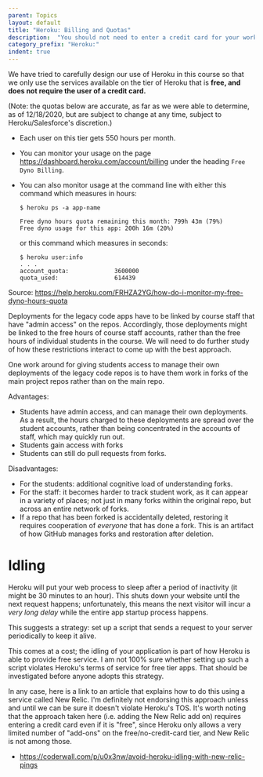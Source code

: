 ```yaml
---
parent: Topics
layout: default
title: "Heroku: Billing and Quotas"
description:  "You should not need to enter a credit card for your work in this course"
category_prefix: "Heroku:"
indent: true
---
```


We have tried to carefully design our use of Heroku in this course so that we only use the services available on the
tier of Heroku that is **free, and does not require the user of a credit card.**

(Note: the quotas below are accurate, as far as we were able to determine, as of 12/18/2020, but are subject to change at any time,
subject to Heroku/Salesforce's discretion.)

* Each user on this tier gets 550 hours per month. 
* You can monitor your usage on the page <https://dashboard.heroku.com/account/billing> under the heading `Free Dyno Billing`.
* You can also monitor usage at the command line with either this command which measures in hours:
  ```
  $ heroku ps -a app-name

  Free dyno hours quota remaining this month: 799h 43m (79%)
  Free dyno usage for this app: 200h 16m (20%)
  ```
  
  or this command which measures in seconds:
  ```
  $ heroku user:info
  . . .
  account_quota:             3600000
  quota_used:                614439
  ```
  
Source: <https://help.heroku.com/FRHZA2YG/how-do-i-monitor-my-free-dyno-hours-quota>

Deployments for the legacy code apps have to be linked by course staff that have "admin access" on the repos.   Accordingly, those deployments might be linked
to the free hours of course staff accounts, rather than the free hours of individual students in the course.   We will need to do further study of how these
restrictions interact to come up with the best approach.

One work around for giving students access to manage their own deployments of the legacy code repos is to have them work in forks of the main project repos
rather than on the main repo.  

Advantages:
* Students have admin access, and can manage their own deployments.  
  As a result, the hours charged to these deployments are spread over the student accounts, 
  rather than being concentrated in the accounts of staff, which may quickly run out.
* Students gain access with forks
* Students can still do pull requests from forks.

Disadvantages:
* For the students: additional cognitive load of understanding forks.
* For the staff: it becomes harder to track student work, as it can appear in a variety of places; not just in many forks within the original repo, but across an entire
  network of forks.
* If a repo that has been forked is accidentally deleted, restoring it requires cooperation of *everyone* that has done a fork.  This is
  an artifact of how GitHub manages forks and restoration after deletion.
  

# Idling


Heroku will put your web process to sleep after a period of inactivity (it might be 30 minutes to an hour). This shuts down your website until the next request happens; unfortunately, this means the next visitor will incur a *very long delay* while the entire app startup process happens.

This suggests a strategy: set up a script that sends a request to your server periodically to keep it alive.

This comes at a cost; the idling of your application is part of how Heroku is able to provide free service.   I am not 100% sure whether setting up such a script violates Heroku's terms of service for free tier apps.  That should be investigated before anyone adopts this strategy.

In any case, here is a link to an article that explains how to do this using a service called New Relic.  I'm definitely not endorsing this approach unless and until we can be sure it doesn't violate Heroku's TOS.  It's worth noting that the approach taken here (i.e. adding the New Relic add on) requires entering a credit card even if it is "free", since Heroku only allows a very limited number of "add-ons" on the free/no-credit-card tier, and New Relic is not among those.

* <https://coderwall.com/p/u0x3nw/avoid-heroku-idling-with-new-relic-pings>
